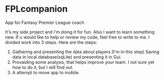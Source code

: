 # FPLcompanion
App for Fantasy Premier League coach

It's my side project and i'm doing it for fun. Also I want to learn something new.
If u would like to help or review my code, feel free to write to me.
I divided work into 3 steps.
Here are the steps:

1. Gathering  and presenting the data about players.(I'm in this step)
  Saving data in local database(sqLite) and presenting it in Gui.
2. Provaiding some analysis, that helps improve your team.
  I not sure yet how to do it, but I will find out.
3. A attempt to move app to mobile.
